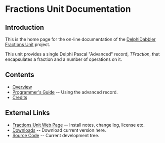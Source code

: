 # Fractions Unit Documentation

## Introduction

This is the home page for the on-line documentation of the [DelphiDabbler Fractions Unit](https://delphidabbler.com/software/fractions) project.

This unit provides a single Delphi Pascal "Advanced" record, _TFraction_, that encapsulates a fraction and a number of operations on it.

## Contents

* [Overview](./Fractions/Overview.md)
* [Programmer's Guide](./Fractions/API.md) -- Using the advanced record.
* [Credits](./Fractions/Credits.md)

## External Links

* [Fractions Unit Web Page](https://delphidabbler.com/software/fractions) -- Install notes, change log, license etc.
* [Downloads](https://sourceforge.net/projects/ddablib/files/fractions) -- Download current version here.
* [Source Code](https://github.com/ddablib/fractions) -- Current development tree.
